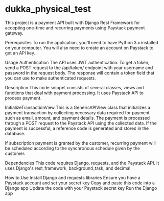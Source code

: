 # dukka_physical_test
This project is a payment API built with Django Rest Framework for accepting one-time and recurring payments using Paystack payment gateway.

Prerequisites
To run the application, you'll need to have Python 3.x installed on your computer. You will also need to create an account on Paystack to get an API key.

Usage
Authentication
The API uses JWT authentication. To get a token, send a POST request to the /api/token/ endpoint with your username and password in the request body. The response will contain a token field that you can use to make authenticated requests.


Description
This code snippet consists of several classes, views and functions that deal with payment processing. It uses Paystack API to process payment.

InitializeTransactionView
This is a GenericAPIView class that initializes a payment transaction by collecting necessary data required for payment such as email, amount, and payment details. The payment is processed through a POST request to the Paystack API using the collected data. If the payment is successful, a reference code is generated and stored in the database.

If subscription payment is granted by the customer, recurring payment will be scheduled according to the synchronous schedule given by the customer.

Dependencies
This code requires Django, requests, and the Paystack API. It uses Django's rest_framework, background_task, and decimal.

How to Use
Install Django and requests libraries
Ensure you have a Paystack account and set your secret key
Copy and paste this code into a Django app
Update the code with your Paystack secret key
Run the Django app

